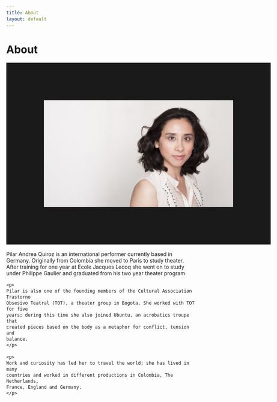 ```yaml
---
title: About
layout: default
---
```


# About
<div class="container-fluid">
  <div class="row">
  <div class="col-md-6 col-sm-8 col-xs-12">
    <center><img style="float" border=100 src="/assets/pics/pic_024.jpg"></center>
  </div>


  <div class="col-md-4 col-sm-8 col-xs-12">
    <p>
    Pilar Andrea Quiroz is an international performer currently based in
    Germany. Originally from Colombia she moved to Paris to study theater. After
    training for one year at Ecole Jacques Lecoq she went on to study under
    Philippe Gaulier and graduated from his two year theater program.
    </p>

    <p>
    Pilar is also one of the founding members of the Cultural Association Trastorno
    Obsesivo Teatral (TOT), a theater group in Bogota. She worked with TOT for five
    years; during this time she also joined Ubuntu, an acrobatics troupe that
    created pieces based on the body as a metaphor for conflict, tension and
    balance.
    </p>

    <p>
    Work and curiosity has led her to travel the world; she has lived in many
    countries and worked in different productions in Colombia, The Netherlands,
    France, England and Germany.
    </p>

  </div>
  </div>
</div>
